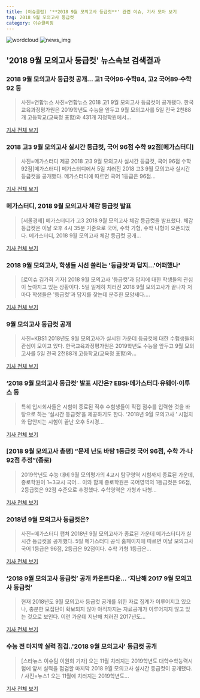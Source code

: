 ```yaml
---
title: (이슈클립) '**2018 9월 모의고사 등급컷**' 관련 이슈, 기사 모아 보기
tag: 2018 9월 모의고사 등급컷
category: 이슈클리핑
---
```

![wordcloud](https://s3.ap-northeast-2.amazonaws.com/lyrics101-wordcloud/2018-09-05-1536145213.png)
![news_img](https://user-images.githubusercontent.com/42597476/44507050-1206f400-a6e4-11e8-8d98-7ffbfebb353f.png)
## **'**2018 9월 모의고사 등급컷**'** 뉴스속보 검색결과
### **2018 9월 모의고사 등급컷** 공개… 고1 국어96·수학84, 고2 국어89·수학92 등

>사진=연합뉴스 사진=연합뉴스 2018 고1 9월 모의고사 등급컷이 공개됐다. 한국교육과정평가원은 2019학년도 수능을 앞두고 9월 모의고사를 5일 전국 2천88개 고등학교(교육청 포함)와 431개 지정학원에서...

<a href="http://www.joongboo.com/news/articleView.html?idxno=1284712" target="_blank">기사 전체 보기</a>

### 2018 고3 9월 모의고사 실시간 등급컷, 국어 96점 수학 92점[메가스터디]

>사진=메가스터디 제공 2018 고3 9월 모의고사 실시간 등급컷, 국어 96점 수학 92점[메가스터디] 메가스터디에서 5일 치러진 2018 고3 9월 모의고사 실시간 등급컷을 공개했다. 메가스터디에 따르면 국어 1등급은 96점...

<a href="http://news20.busan.com/controller/newsController.jsp?newsId=20180905000187" target="_blank">기사 전체 보기</a>

### 메가스터디, 2018 9월 모의고사 체감 등급컷 발표

>[서울경제] 메가스터디가 고3 2018 9월 모의고사 체감 등급컷을 발표했다. 체감 등급컷은 이날 오후 4시 35분 기준으로 국어, 수학 가형, 수학 나형이 오픈되었다. 메가스터디, 2018 9월 모의고사 체감 등급컷 공개...

<a href="http://www.sedaily.com/NewsView/1S4IQAGAPN" target="_blank">기사 전체 보기</a>

### 2018 9월 모의고사, 학생들 시선 쏠리는 '등급컷'과 답지...'어떠했나'

>[로이슈 김가희 기자] 2018 9월 모의고사 '등급컷'과 답지에 대한 학생들의 관심이 높아지고 있는 상황이다. 5일 일제히 치러진 2018 9월 모의고사가 끝나자 저마다 학생들은 '등급컷'과 답지를 찾는데 분주한 모양새다....

<a href="http://www.lawissue.co.kr/view.php?ud=2018090517454124292d12411ff9_12" target="_blank">기사 전체 보기</a>

### 9월 모의고사 등급컷 공개

>사진=KBS1 2018년도 9월 모의고사가 실시된 가운데 등급컷에 대한 수험생들의 관심이 모이고 있다. 한국교육과정평가원은 2019학년도 수능을 앞두고 9월 모의고사를 5일 전국 2천88개 고등학교(교육청 포함)와...

<a href="http://www.nextdaily.co.kr/news/article.html?id=20180905800065" target="_blank">기사 전체 보기</a>

### ‘**2018 9월 모의고사 등급컷**’ 발표 시간은? EBSi·메가스터디·유웨이·이투스 등

>특히 입시회사들은 시험이 종료된 직후 수험생들이 직접 점수를 입력한 것을 바탕으로 하는 ‘실시간 등급컷’을 제공하기도 한다. ‘2018년 9월 모의고사 ’ 시험지와 답안지는 시험이 끝난 오후 5시경...

<a href="http://www.kookje.co.kr/news2011/asp/newsbody.asp?code=0300&key=20180905.99099001949" target="_blank">기사 전체 보기</a>

### [2018 9월 모의고사 총평] “문제 난도 바탕 1등급컷 국어 96점, 수학 가·나 92점 추정”(종로)

>2019학년도 수능 대비 9월 모의평가의 4교시 탐구영역 시험까지 종료된 가운데, 종로학원이 1~3교시 국어... 이와 함께 종로학원은 국어영역의 1등급컷은 96점, 2등급컷은 92점 수준으로 추정했다. 수학영역은 가형과 나형...

<a href="http://edu.donga.com/?p=article&ps=view&at_no=20180905173806160835" target="_blank">기사 전체 보기</a>

### 2018년 9월 모의고사 등급컷은?

>사진=메가스터디 캡처 2018년 9월 모의고사가 종료된 가운데 메가스터디가 실시간 등급컷을 공개했다. 5일 메가스터디 공식 홈페이지에 따르면 이날 모의고사 국어 1등급은 96점, 2등급은 92점이다. 수학 가형 1등급은...

<a href="http://view.asiae.co.kr/news/view.htm?idxno=2018090519072165372" target="_blank">기사 전체 보기</a>

### ‘**2018 9월 모의고사 등급컷**’ 공개 카운트다운… ‘지난해 2017 9월 모의고사 등급컷’

>현재 2018년도 9월 모의고사 등급컷 공개를 위한 자료 집계가 이루어지고 있으나, 충분한 모집단이 확보되지 않아 아직까지는 자료공개가 이루어지지 않고 있는 것으로 보인다. 이런 가운데 지난해 치러진 2017년도...

<a href="http://www.kookje.co.kr/news2011/asp/newsbody.asp?code=0300&key=20180905.99099001581" target="_blank">기사 전체 보기</a>

### 수능 전 마지막 실력 점검..'2018 9월 모의고사' 등급컷 공개

>[스타뉴스 이슈팀 이원희 기자] 오는 11월 치러지는 2019학년도 대학수학능력시험에 앞서 실력을 점검할 마지막 2018 9월 모의고사 실시간 등급컷이 공개됐다. / 사진=뉴스1 오는 11월에 치러지는 2019학년도...

<a href="http://star.mt.co.kr/stview.php?no=2018090519383104310" target="_blank">기사 전체 보기</a>


